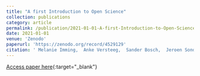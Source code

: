 ```yaml
---
title: "A first Introduction to Open Science"
collection: publications
category: article
permalink: /publication/2021-01-01-A-first-Introduction-to-Open-Science
date: 2021-01-01
venue: 'Zenodo'
paperurl: 'https://zenodo.org/record/4529129'
citation: ' Melanie Imming,  Anke Versteeg,  Sander Bosch,  Jeroen Sondervan,  Carlos Martinez-Ortiz,  Loek Brinkman,  Esther Plomp,  Maria Cruz,  Ingeborg Verheul, &quot;A first Introduction to Open Science.&quot; Zenodo, 2021.'
---
```

[Access paper here](https://zenodo.org/record/4529129){:target="_blank"}
